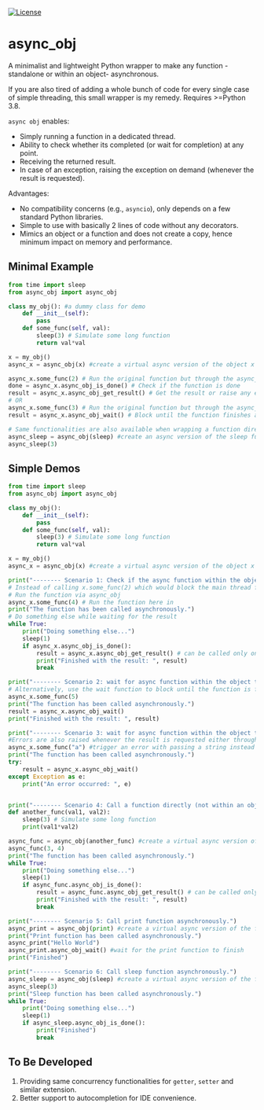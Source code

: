 [![License](https://img.shields.io/badge/License-Apache_2.0-blue.svg)](https://opensource.org/licenses/Apache-2.0)

# async_obj

A minimalist and lightweight Python wrapper to make any function -standalone or within an object- asynchronous.

If you are also tired of adding a whole bunch of code for every single case of simple threading, this small wrapper is my remedy. Requires >=Python 3.8.

`async obj` enables:
- Simply running a function in a dedicated thread.
- Ability to check whether its completed (or wait for completion) at any point.
- Receiving the returned result.
- In case of an exception, raising the exception on demand (whenever the result is requested).

Advantages:
- No compatibility concerns (e.g., `asyncio`), only depends on a few standard Python libraries.
- Simple to use with basically 2 lines of code without any decorators.
- Mimics an object or a function and does not create a copy, hence minimum impact on memory and performance.

## Minimal Example
```python
from time import sleep
from async_obj import async_obj

class my_obj(): #a dummy class for demo
    def __init__(self):
        pass
    def some_func(self, val):
        sleep(3) # Simulate some long function
        return val*val

x = my_obj()
async_x = async_obj(x) #create a virtual async version of the object x

async_x.some_func(2) # Run the original function but through the async_obj
done = async_x.async_obj_is_done() # Check if the function is done
result = async_x.async_obj_get_result() # Get the result or raise any encountered error, if the function is done
# OR
async_x.some_func(3) # Run the original function but through the async_obj
result = async_x.async_obj_wait() # Block until the function finishes and get the result or raise any encountered error

# Same functionalities are also available when wrapping a function directly
async_sleep = async_obj(sleep) #create an async version of the sleep function
async_sleep(3)
```

## Simple Demos

```python
from time import sleep
from async_obj import async_obj

class my_obj():
    def __init__(self):
        pass
    def some_func(self, val):
        sleep(3) # Simulate some long function
        return val*val

x = my_obj()
async_x = async_obj(x) #create a virtual async version of the object x

print("-------- Scenario 1: Check if the async function within the object is done and collect the result.")
# Instead of calling x.some_func(2) which would block the main thread for 3 seconds,
# Run the function via async_obj
async_x.some_func(4) # Run the function here in
print("The function has been called asynchronously.")
# Do something else while waiting for the result
while True:
    print("Doing something else...")
    sleep(1)
    if async_x.async_obj_is_done():
        result = async_x.async_obj_get_result() # can be called only once, then the result is cleared
        print("Finished with the result: ", result)
        break

print("-------- Scenario 2: wait for async function within the object to be done and collect the result.")
# Alternatively, use the wait function to block until the function is finished
async_x.some_func(5)
print("The function has been called asynchronously.")
result = async_x.async_obj_wait()
print("Finished with the result: ", result)

print("-------- Scenario 3: wait for async function within the object to be done and catch the propagated exception.")
#Errors are also raised whenever the result is requested either through async_obj_get_result() or async_obj_wait().
async_x.some_func("a") #trigger an error with passing a string instead of an int
print("The function has been called asynchronously.")
try:
    result = async_x.async_obj_wait()
except Exception as e:
    print("An error occurred: ", e)


print("-------- Scenario 4: Call a function directly (not within an object) and asynchronously with async_obj.")
def another_func(val1, val2):
    sleep(3) # Simulate some long function
    print(val1*val2)

async_func = async_obj(another_func) #create a virtual async version of the function
async_func(3, 4)
print("The function has been called asynchronously.")
while True:
    print("Doing something else...")
    sleep(1)
    if async_func.async_obj_is_done():
        result = async_func.async_obj_get_result() # can be called only once, then the result is cleared
        print("Finished with the result: ", result)
        break

print("-------- Scenario 5: Call print function asynchronously.")
async_print = async_obj(print) #create a virtual async version of the function
print("Print function has been called asynchronously.")
async_print("Hello World")
async_print.async_obj_wait() #wait for the print function to finish
print("Finished")

print("-------- Scenario 6: Call sleep function asynchronously.")
async_sleep = async_obj(sleep) #create a virtual async version of the function
async_sleep(3)
print("Sleep function has been called asynchronously.")
while True:
    print("Doing something else...")
    sleep(1)
    if async_sleep.async_obj_is_done():
        print("Finished")
        break
```

## To Be Developed
1. Providing same concurrency functionalities for `getter`, `setter` and similar extension.
2. Better support to autocompletion for IDE convenience.

